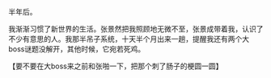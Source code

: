 半年后。

我渐渐习惯了新世界的生活。张景然把我照顾地无微不至，张景成带着我，认识了不少有意思的人。我那半吊子系统，十天半个月出来一趟，提醒我还有两个大boss谜题没解开，其他时候，它宛若死鸡。

【要不要在大boss来之前和张啪一下，把那个刺了肠子的梗圆一圆】
